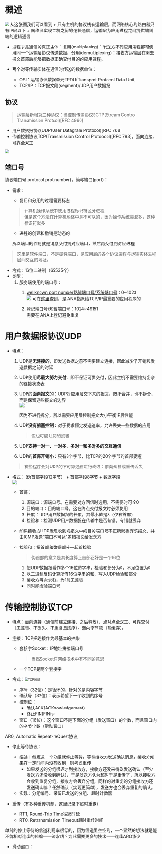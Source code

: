 # 概述

<img src="https://cdn.jsdelivr.net/gh/zweix123/CS-notes@master/resource/Network/逻辑通信.png" style="zoom:79%;" />  
从这张图我们可以看到
+ 只有主机的协议栈有运输层，而网络核心的路由器只有IP层以下
+ 网络层实现主机之间的逻辑通信，运输层为应用进程之间提供端到端的逻辑通信

+ 进程才是通信的真正主体：复用(multiplesing)：发送方不同应用进程都可使用同一个运输层协议传送数据，分用(demultiplexing)：接收方运输层在剥去报文首部后能够把数据正确交付目的的应用进程。

+ 两个对等传输实体在通信时传送的数据单位：
	+ OSI：运输协议数据单元TPDU(Transport Protocol Data Unit)
	+ TCP/IP：TCP报文段(segment)/UDP用户数据报

## 协议
>运输层新增第三种协议：流控制传输协议SCTP(Stream Control Transmission Protcol)\[RFC 4960\]

+ 用户数据报协议UDP(User Datagram Protocol)\[RFC 768\]
+ 传输控制协议TCP(Transmission Control Protoocol)\[RFC 793\]，面向连接、可靠全双工

<img src="https://cdn.jsdelivr.net/gh/zweix123/CS-notes@master/resource/Network/应用及其协议.png" style="zoom:79%;" />  

## 端口号

协议端口号(protocol prot number)，简称端口(port)：

+ 需求：
	+ 复用和分用的过程需要标志

	>计算机操作系统中使用进程标识符区分进程  
	>但是这个方法在计算机网络中是不可以的，因为操作系统类型多，这种标识符就多

	+ 进程的创建和撤销是动态的

	所以端口的作用就是消息交付到对应端口，然后再交付到对应进程

>这里是软件端口，不是硬件端口，是应用层的各个协议进程与运输实体进程层间交互的地址。

+ 格式：16位二进制（65535个）
+ 类型：
	1. 服务端使用的端口号：
		1. [wellknown port number熟知端口号/系统端口号](www.iana.org)：0~1023  
			![](https://cdn.jsdelivr.net/gh/zweix123/CS-notes@master/resource/Network/常用的熟知端口号.png)
			可在[这里](www.iana.org)查到，是IANA指派给TCP/IP最重要的应用程序的

		2. 登记端口号/短暂端口号：1024~49151  
			需要在IANA上登记避免重复

# 用户数据报协议UDP

+ 特点：
	1. UDP是**无连接的**，即发送数据之前不需要建立连接，因此减少了开销和发送数据之前的时延
	2. UDP使用**尽最大努力交付**，即不保证可靠交付，因此主机不需要维持复杂的连接状态表
	3. UDP的**面向报文**的：UDP对应用层交下来的报文，既不合并，也不拆分，而是保留这些报文的边界  
		![](https://cdn.jsdelivr.net/gh/zweix123/CS-notes@master/resource/Network/UDP面向报文.png)

		因为不进行拆分，所以需要应用层控制报文大小平衡IP层性能

	4. UDP**没有拥塞控制**：对于要求恒定发送速率，允许丢失一些数据的应用
		>但也可能让网络拥塞

	5. UDP**支持一对一、一对多、多对一和多对多的交互通信**
	6. UDP的**首部开销小**：只有8个字节，比TCP的20个字节的首部要短

	>有些程序会对UDP的不可靠通信进行改进：前向纠错或重传丢失

+ 格式：（伪首部字段12字节） + 首部字段8字节 + 数据字段  
	![](https://cdn.jsdelivr.net/gh/zweix123/CS-notes@master/resource/Network/UDP数据报格式.png)

	+ 首部：
		1. 源端口：源端口号。在需要对方回信时选用。不需要时可全0
		2. 目的端口：目的端口号。这在终点交付报文时必须使用
		3. 长度：UDP用户数据报的长度，其最小值是8（仅有首部）
		4. 检验和：检测UDP用户数据报在传输中是否有错。有错就丢弃

	+ 如果接收方UDP发现收到的报文中的目的端口号不正确就丢弃该报文，并由ICMP发送“端口不可达”差错报文给发送方
	+ 检验和：把首部和数据部分一起都检验
		>伪首部的意义是其长度算上首部正好是一个16位
		1. 把UDP数据报看作多个16位的字串，检验和部分为0，不足位置为0
		2. 以二进制反码计算所有16位字串的和，写入UDP检验和部分
		3. 接收方再次求和，为1则无差错
		+ 同时能检验端口号

# 传输控制协议TCP

+ 特点：面向连接（通信前建立连接、之后释放）、点对点全双工、可靠交付（无差错、不丢失、不重复且按序）、面向字节流（有缓存）。
+ 连接：TCP把连接作为最基本的抽象
	+ 套接字Socket：IP地址拼接端口号
		>当然Socket在网络技术中有不同的意思
	+ 一个TCP是两个套接字

+ 格式：<img alt="TCP首部" src="https://cdn.jsdelivr.net/gh/zweix123/CS-notes@master/resource/Network/TCP首部.png" style="zoom:69%;" />  
	+ 序号（32位）：是循环的，针对的是内容字节
	+ 确认号（32位）：表示希望下一个收到的序号
	+ 控制位：
		+ 确认ACK(ACKnowledgement)
		+ 终止FIN(FINis)
	+ 窗口（16位）：这个窗口不是下面的分组（发送窗口）的个数，而且窗口内的字节个数（滑动窗口）



ARQ, Automatic Repeat-reQuest协议

+ 停止等待协议：
	+ 描述：每发送一个分组就停止等待，等待接收方发送确认消息，接收方如果在一定时间内没有收到，则考虑重传
		+ 如果发送的分组很迟才到接收方，接收方还没来得及发送确认（至少发送方还没收到确认），于是发送方认为超时于是重传了，所以接收方会收到重复分组，接收方会丢弃分组，同样的对重复的分组接收方还发送确认嘛？任然确认（实现更简单），发送方也会丢弃重复的确认。
	+ 实现：分组编号、保留已发送的分组、超时计数器

+ 重传（有多种重传机制，这里记录下超时重传）
	+ RTT, Round-Trip Time往返时延
	+ RTO, Retransmission Timeout超时重传时间

单纯的停止等待的信道利用率很低的，因为信道里空空的，一个显然的想法就是能不能相对连续的传输——流水线？为此需要更多的技术——连续ARQ协议

+ 滑动窗口：

